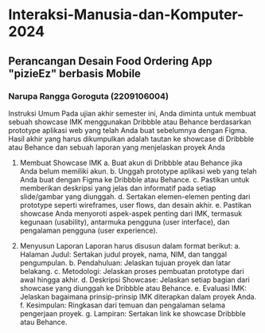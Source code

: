 # Interaksi-Manusia-dan-Komputer-2024

## Perancangan Desain Food Ordering App "pizieEz" berbasis Mobile

### Narupa Rangga Goroguta (2209106004)

Instruksi Umum
Pada ujian akhir semester ini, Anda diminta untuk membuat sebuah showcase IMK menggunakan Dribbble atau Behance berdasarkan prototype aplikasi web yang telah Anda buat sebelumnya dengan Figma. Hasil akhir yang harus dikumpulkan adalah tautan ke showcase di Dribbble atau Behance dan sebuah laporan yang menjelaskan proyek Anda

1. Membuat Showcase IMK
a. Buat akun di Dribbble atau Behance jika Anda belum memiliki akun. b. Unggah prototype aplikasi web yang telah Anda buat dengan Figma ke Dribbble atau Behance. c. Pastikan untuk memberikan deskripsi yang jelas dan informatif pada setiap slide/gambar yang diunggah. d. Sertakan elemen-elemen penting dari prototype seperti wireframes, user flows, dan desain akhir. e. Pastikan showcase Anda menyoroti aspek-aspek penting dari IMK, termasuk kegunaan (usability), antarmuka pengguna (user interface), dan pengalaman pengguna (user experience).

2. Menyusun Laporan
Laporan harus disusun dalam format berikut: a. Halaman Judul: Sertakan judul proyek, nama, NIM, dan tanggal pengumpulan. b. Pendahuluan: Jelaskan tujuan proyek dan latar belakang. c. Metodologi: Jelaskan proses pembuatan prototype dari awal hingga akhir. d. Deskripsi Showcase: Jelaskan setiap bagian dari showcase yang diunggah ke Dribbble atau Behance. e. Evaluasi IMK: Jelaskan bagaimana prinsip-prinsip IMK diterapkan dalam proyek Anda. f. Kesimpulan: Ringkasan dari temuan dan pengalaman selama pengerjaan proyek. g. Lampiran: Sertakan link ke showcase Dribbble atau Behance.
